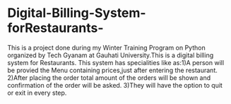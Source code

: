 # Digital-Billing-System-forRestaurants-
This is a project done during my Winter Training Program on Python organized by Tech Gyanam at Gauhati University.This is a digital billing system for Restaurants. This system has specialities like as:1)A person will be provied the Menu containing prices,just after entering the restaurant. 2)After placing the order total amount of the orders will be shown and confirmation of the order will be asked.  3)They will have the option to quit or exit in every step.
